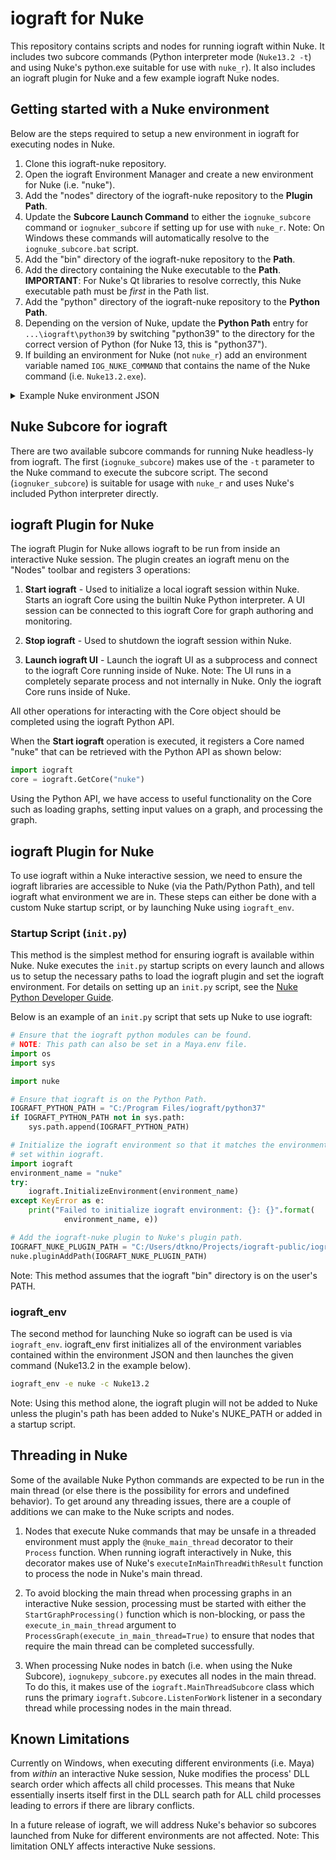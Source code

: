 # iograft for Nuke

This repository contains scripts and nodes for running iograft within Nuke. It includes two subcore commands (Python interpreter mode (`Nuke13.2 -t`) and using Nuke's python.exe suitable for use with `nuke_r`). It also includes an iograft plugin for Nuke and a few example iograft Nuke nodes.

## Getting started with a Nuke environment

Below are the steps required to setup a new environment in iograft for executing nodes in Nuke.

1. Clone this iograft-nuke repository.
2. Open the iograft Environment Manager and create a new environment for Nuke (i.e. "nuke").
3. Add the "nodes" directory of the iograft-nuke repository to the **Plugin Path**.
4. Update the **Subcore Launch Command** to either the `iognuke_subcore` command or `iognuker_subcore` if setting up for use with `nuke_r`. Note: On Windows these commands will automatically resolve to the `iognuke_subcore.bat` script.
5. Add the "bin" directory of the iograft-nuke repository to the **Path**.
6. Add the directory containing the Nuke executable to the **Path**. **IMPORTANT**: For Nuke's Qt libraries to resolve correctly, this Nuke executable path must be _first_ in the Path list.
7. Add the "python" directory of the iograft-nuke repository to the **Python Path**.
8. Depending on the version of Nuke, update the **Python Path** entry for `...\iograft\python39` by switching "python39" to the directory for the correct version of Python (for Nuke 13, this is "python37").
9. If building an environment for Nuke (not `nuke_r`) add an environment variable named `IOG_NUKE_COMMAND` that contains the name of the Nuke command (i.e. `Nuke13.2.exe`).

<details><summary>Example Nuke environment JSON</summary>
<p>
```json
{
    "plugin_path": [
        "C:\\Program Files\\iograft\\types",
        "C:\\Program Files\\iograft\\nodes",
        "{IOGRAFT_USER_CONFIG_DIR}\\types",
        "{IOGRAFT_USER_CONFIG_DIR}\\nodes",
        "C:\\Users\\dtkno\\Projects\\iograft-public\\iograft-nuke\\nodes"
    ],
    "subcore": {
        "launch_command": "iognuke_subcore"
    },
    "path": [
        "C:\\Program Files\\Nuke13.2v1",
        "C:\\Program Files\\iograft\\bin",
        "C:\\Users\\dtkno\\Projects\\iograft-public\\iograft-nuke\\bin"
    ],
    "python_path": [
        "C:\\Program Files\\iograft\\types",
        "C:\\Program Files\\iograft\\python37",
        "C:\\Users\\dtkno\\Projects\\iograft-public\\iograft-nuke\\python"
    ],
    "environment_variables": {
        "IOG_NUKE_COMMAND": "Nuke13.2.exe"
    },
    "appended_environments": [],
    "name": "nuke"
}
```
</p>
</details>

## Nuke Subcore for iograft

There are two available subcore commands for running Nuke headless-ly from iograft. The first (`iognuke_subcore`) makes use of the `-t` parameter to the Nuke command to execute the subcore script. The second (`iognuker_subcore`) is suitable for usage with `nuke_r` and uses Nuke's included Python interpreter directly.

## iograft Plugin for Nuke

The iograft Plugin for Nuke allows iograft to be run from inside an interactive Nuke session. The plugin creates an iograft menu on the "Nodes" toolbar and registers 3 operations:

1. **Start iograft** -
Used to initialize a local iograft session within Nuke. Starts an iograft Core using the builtin Nuke Python interpreter. A UI session can be connected to this iograft Core for graph authoring and monitoring.

2. **Stop iograft** -
Used to shutdown the iograft session within Nuke.

3. **Launch iograft UI** -
Launch the iograft UI as a subprocess and connect to the iograft Core running inside of Nuke. Note: The UI runs in a completely separate process and not internally in Nuke. Only the iograft Core runs inside of Nuke.

All other operations for interacting with the Core object should be completed using the iograft Python API.

When the **Start iograft** operation is executed, it registers a Core named "nuke" that can be retrieved with the Python API as shown below:

```python
import iograft
core = iograft.GetCore("nuke")
```

Using the Python API, we have access to useful functionality on the Core such as loading graphs, setting input values on a graph, and processing the graph.


## iograft Plugin for Nuke

To use iograft within a Nuke interactive session, we need to ensure the iograft libraries are accessible to Nuke (via the Path/Python Path), and tell iograft what environment we are in. These steps can either be done with a custom Nuke startup script, or by launching Nuke using `iograft_env`.

### Startup Script (`init.py`)

This method is the simplest method for ensuring iograft is available within Nuke. Nuke executes the `init.py` startup scripts on every launch and allows us to setup the necessary paths to load the iograft plugin and set the iograft environment. For details on setting up an `init.py` script, see the [Nuke Python Developer Guide](https://learn.foundry.com/nuke/developers/63/pythondevguide/startup.html).

Below is an example of an `init.py` script that sets up Nuke to use iograft:
```python
# Ensure that the iograft python modules can be found.
# NOTE: This path can also be set in a Maya.env file.
import os
import sys

import nuke

# Ensure that iograft is on the Python Path.
IOGRAFT_PYTHON_PATH = "C:/Program Files/iograft/python37"
if IOGRAFT_PYTHON_PATH not in sys.path:
    sys.path.append(IOGRAFT_PYTHON_PATH)

# Initialize the iograft environment so that it matches the environment
# set within iograft.
import iograft
environment_name = "nuke"
try:
    iograft.InitializeEnvironment(environment_name)
except KeyError as e:
    print("Failed to initialize iograft environment: {}: {}".format(
            environment_name, e))

# Add the iograft-nuke plugin to Nuke's plugin path.
IOGRAFT_NUKE_PLUGIN_PATH = "C:/Users/dtkno/Projects/iograft-public/iograft-nuke/plugin"
nuke.pluginAddPath(IOGRAFT_NUKE_PLUGIN_PATH)
```

Note: This method assumes that the iograft "bin" directory is on the user's PATH.

### iograft_env

The second method for launching Nuke so iograft can be used is via `iograft_env`. iograft_env first initializes all of the environment variables contained within the environment JSON and then launches the given command (Nuke13.2 in the example below).

```bat
iograft_env -e nuke -c Nuke13.2
```

Note: Using this method alone, the iograft plugin will not be added to Nuke unless the plugin's path has been added to Nuke's NUKE_PATH or added in a startup script.


## Threading in Nuke

Some of the available Nuke Python commands are expected to be run in the main thread (or else there is the possibility for errors and undefined behavior). To get around any threading issues, there are a couple of additions we can make to the Nuke scripts and nodes.

1. Nodes that execute Nuke commands that may be unsafe in a threaded environment must apply the `@nuke_main_thread` decorator to their `Process` function. When running iograft interactively in Nuke, this decorator makes use of Nuke's `executeInMainThreadWithResult` function to process the node in Nuke's main thread.

2. To avoid blocking the main thread when processing graphs in an interactive Nuke session, processing must be started with either the `StartGraphProcessing()` function which is non-blocking, or pass the `execute_in_main_thread` argument to `ProcessGraph(execute_in_main_thread=True)` to ensure that nodes that require the main thread can be completed successfully.

3. When processing Nuke nodes in batch (i.e. when using the Nuke Subcore), `iognukepy_subcore.py` executes all nodes in the main thread. To do this, it makes use of the `iograft.MainThreadSubcore` class which runs the primary `iograft.Subcore.ListenForWork` listener in a secondary thread while processing nodes in the main thread.


## Known Limitations

Currently on Windows, when executing different environments (i.e. Maya) from _within_ an interactive Nuke session, Nuke modifies the process' DLL search order which affects all child processes. This means that Nuke essentially inserts itself first in the DLL search path for ALL child processes leading to errors if there are library conflicts.

In a future release of iograft, we will address Nuke's behavior so subcores launched from Nuke for different environments are not affected. Note: This limitation ONLY affects interactive Nuke sessions.
